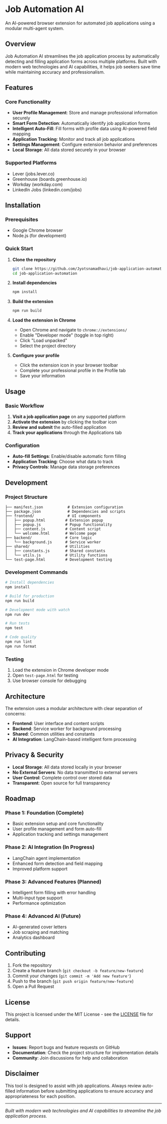 # Job Automation AI

An AI-powered browser extension for automated job applications using a modular multi-agent system.

## Overview

Job Automation AI streamlines the job application process by automatically detecting and filling application forms across multiple platforms. Built with modern web technologies and AI capabilities, it helps job seekers save time while maintaining accuracy and professionalism.

## Features

### Core Functionality
- **User Profile Management**: Store and manage professional information securely
- **Smart Form Detection**: Automatically identify job application forms
- **Intelligent Auto-Fill**: Fill forms with profile data using AI-powered field mapping
- **Application Tracking**: Monitor and track all job applications
- **Settings Management**: Configure extension behavior and preferences
- **Local Storage**: All data stored securely in your browser

### Supported Platforms
- Lever (jobs.lever.co)
- Greenhouse (boards.greenhouse.io)
- Workday (workday.com)
- LinkedIn Jobs (linkedin.com/jobs)

## Installation

### Prerequisites
- Google Chrome browser
- Node.js (for development)

### Quick Start

1. **Clone the repository**
   ```bash
   git clone https://github.com/Jyotsnamadhavi/job-application-automation.git
   cd job-application-automation
   ```

2. **Install dependencies**
   ```bash
   npm install
   ```

3. **Build the extension**
   ```bash
   npm run build
   ```

4. **Load the extension in Chrome**
   - Open Chrome and navigate to `chrome://extensions/`
   - Enable "Developer mode" (toggle in top right)
   - Click "Load unpacked"
   - Select the project directory

5. **Configure your profile**
   - Click the extension icon in your browser toolbar
   - Complete your professional profile in the Profile tab
   - Save your information

## Usage

### Basic Workflow

1. **Visit a job application page** on any supported platform
2. **Activate the extension** by clicking the toolbar icon
3. **Review and submit** the auto-filled application
4. **Track your applications** through the Applications tab

### Configuration

- **Auto-fill Settings**: Enable/disable automatic form filling
- **Application Tracking**: Choose what data to track
- **Privacy Controls**: Manage data storage preferences

## Development

### Project Structure

```
├── manifest.json           # Extension configuration
├── package.json            # Dependencies and scripts
├── frontend/               # UI components
│   ├── popup.html         # Extension popup
│   ├── popup.js           # Popup functionality
│   ├── content.js         # Content script
│   └── welcome.html       # Welcome page
├── backend/               # Core logic
│   └── background.js      # Service worker
├── shared/                # Utilities
│   ├── constants.js       # Shared constants
│   └── utils.js           # Utility functions
└── test-page.html         # Development testing
```

### Development Commands

```bash
# Install dependencies
npm install

# Build for production
npm run build

# Development mode with watch
npm run dev

# Run tests
npm test

# Code quality
npm run lint
npm run format
```

### Testing

1. Load the extension in Chrome developer mode
2. Open `test-page.html` for testing
3. Use browser console for debugging

## Architecture

The extension uses a modular architecture with clear separation of concerns:

- **Frontend**: User interface and content scripts
- **Backend**: Service worker for background processing
- **Shared**: Common utilities and constants
- **AI Integration**: LangChain-based intelligent form processing

## Privacy & Security

- **Local Storage**: All data stored locally in your browser
- **No External Servers**: No data transmitted to external servers
- **User Control**: Complete control over stored data
- **Transparent**: Open source for full transparency

## Roadmap

### Phase 1: Foundation (Complete)
- Basic extension setup and core functionality
- User profile management and form auto-fill
- Application tracking and settings management

### Phase 2: AI Integration (In Progress)
- LangChain agent implementation
- Enhanced form detection and field mapping
- Improved platform support

### Phase 3: Advanced Features (Planned)
- Intelligent form filling with error handling
- Multi-input type support
- Performance optimization

### Phase 4: Advanced AI (Future)
- AI-generated cover letters
- Job scraping and matching
- Analytics dashboard

## Contributing

1. Fork the repository
2. Create a feature branch (`git checkout -b feature/new-feature`)
3. Commit your changes (`git commit -m 'Add new feature'`)
4. Push to the branch (`git push origin feature/new-feature`)
5. Open a Pull Request

## License

This project is licensed under the MIT License - see the [LICENSE](LICENSE) file for details.

## Support

- **Issues**: Report bugs and feature requests on GitHub
- **Documentation**: Check the project structure for implementation details
- **Community**: Join discussions for help and collaboration

## Disclaimer

This tool is designed to assist with job applications. Always review auto-filled information before submitting applications to ensure accuracy and appropriateness for each position.

---

*Built with modern web technologies and AI capabilities to streamline the job application process.* 